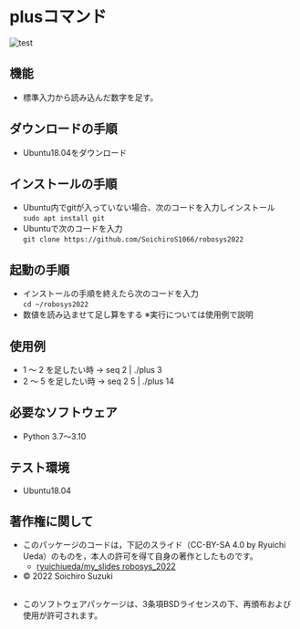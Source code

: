 # plusコマンド
![test](https://github.com/ryuichiueda/robosys2022/actions/workflows/test.yml/badge.svg)

## 機能
* 標準入力から読み込んだ数字を足す。

## ダウンロードの手順
* Ubuntu18.04をダウンロード

## インストールの手順
* Ubuntu内でgitが入っていない場合、次のコードを入力しインストール  
  `sudo apt install git`  
* Ubuntuで次のコードを入力  
  `git clone https://github.com/SoichiroS1066/robosys2022`  
## 起動の手順
* インストールの手順を終えたら次のコードを入力  
  `cd ~/robosys2022`
* 数値を読み込ませて足し算をする ※実行については使用例で説明

## 使用例
* 1 ～ 2 を足したい時
→ seq 2 | ./plus
   3
* 2 ～ 5 を足したい時
→ seq 2 5 | ./plus
  14

## 必要なソフトウェア
* Python 3.7～3.10

## テスト環境
* Ubuntu18.04

## 著作権に関して
* このパッケージのコードは，下記のスライド（CC-BY-SA 4.0 by Ryuichi Ueda）のものを，本人の許可を得て自身の著作としたものです。
	* [ryuichiueda/my_slides robosys_2022](https://github.com/ryuichiueda/my_slides/tree/master/robosys_2022)
* © 2022 Soichiro Suzuki
##
* このソフトウェアパッケージは、3条項BSDライセンスの下、再頒布および使用が許可されます。
